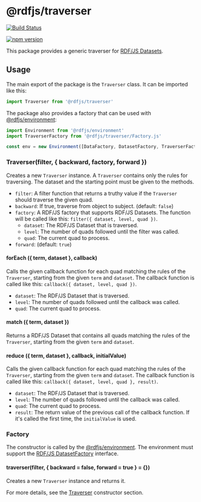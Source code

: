 # @rdfjs/traverser

[![Build Status](https://img.shields.io/github/workflow/status/rdfjs-base/traverser/CI)](https://github.com/rdfjs-base/traverser/actions/workflows/ci.yaml)

[![npm version](https://img.shields.io/npm/v/@rdfjs/traverser.svg)](https://www.npmjs.com/package/@rdfjs/traverser)

This package provides a generic traverser for [RDF/JS Datasets](https://rdf.js.org/dataset-spec/).

## Usage

The main export of the package is the `Traverser` class.
It can be imported like this:

```javascript
import Traverser from '@rdfjs/traverser'
```

The package also provides a factory that can be used with [@rdfjs/environment](https://github.com/rdfjs-base/environment):

```javascript
import Environment from '@rdfjs/environment'
import TraverserFactory from '@rdfjs/traverser/Factory.js'

const env = new Environment([DataFactory, DatasetFactory, TraverserFactory])
```

### Traverser(filter, { backward, factory, forward })

Creates a new `Traverser` instance.
A `Traverser` contains only the rules for traversing.
The dataset and the starting point must be given to the methods.  

- `filter`: A filter function that returns a truthy value if the `Traverser` should traverse the given quad.
- `backward`: If true, traverse from object to subject. (default: `false`)
- `factory`: A RDF/JS factory that supports RDF/JS Datasets.
  The function will be called like this: `filter({ dataset, level, quad })`.
  - `dataset`: The RDF/JS Dataset that is traversed.
  - `level`: The number of quads followed until the filter was called.
  - `quad`: The current quad to process.
- `forward`: (default: `true`)

#### forEach ({ term, dataset }, callback)

Calls the given callback function for each quad matching the rules of the `Traverser`, starting from the given `term` and `dataset`.
The callback function is called like this: `callback({ dataset, level, quad })`.
 
- `dataset`: The RDF/JS Dataset that is traversed.
- `level`: The number of quads followed until the callback was called.
- `quad`: The current quad to process.

#### match ({ term, dataset })

Returns a RDF/JS Dataset that contains all quads matching the rules of the `Traverser`, starting from the given `term` and `dataset`.

#### reduce ({ term, dataset }, callback, initialValue)

Calls the given callback function for each quad matching the rules of the `Traverser`, starting from the given `term` and `dataset`.
The callback function is called like this: `callback({ dataset, level, quad }, result)`.

- `dataset`: The RDF/JS Dataset that is traversed.
- `level`: The number of quads followed until the callback was called.
- `quad`: The current quad to process.
- `result`: The return value of the previous call of the callback function.
  If it's called the first time, the `initialValue` is used.

### Factory

The constructor is called by the [@rdfjs/environment](https://github.com/rdfjs-base/environment).
The environment must support the [RDF/JS DatasetFactory](https://rdf.js.org/dataset-spec/) interface. 

#### traverser(filter, { backward = false, forward = true } = {})

Creates a new `Traverser` instance and returns it.

For more details, see the [Traverser](#traverserfilter--backward-factory-forward-) constructor section.
